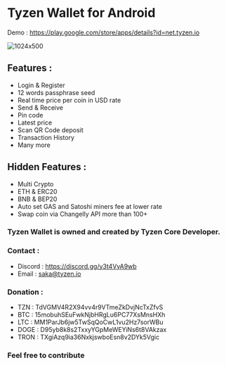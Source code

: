 # Tyzen Wallet for Android

Demo : https://play.google.com/store/apps/details?id=net.tyzen.io

![1024x500](https://user-images.githubusercontent.com/62377315/187007993-ce32d50a-1997-42b3-8884-685e139d2cdb.jpg)

## Features :
- Login & Register
- 12 words passphrase seed
- Real time price per coin in USD rate
- Send & Receive
- Pin code
- Latest price
- Scan QR Code deposit
- Transaction History
- Many more

## Hidden Features :
- Multi Crypto
- ETH & ERC20
- BNB & BEP20
- Auto set GAS and Satoshi miners fee at lower rate
- Swap coin via Changelly API more than 100+

### Tyzen Wallet is owned and created by Tyzen Core Developer. 

### Contact : 
- Discord : https://discord.gg/y3t4VyA9wb
- Email : saka@tyzen.io

### Donation :
- TZN : TdVGMV4R2X94vv4r9VTmeZkDvjNcTxZfvS
- BTC : 15mobuhSEuFwkNjbHRgLu6PC77XsMnsHXh
- LTC : MM1ParJb6jw5TwSqQoCwL1vu2Hz7sorWBu
- DOGE : D95yb8k8s2TxxyYGpMeWEYiNs6t8VAkzax
- TRON : TXgiAzq9ia36NxkjswboEsn8v2DYk5Vgic

### Feel free to contribute
